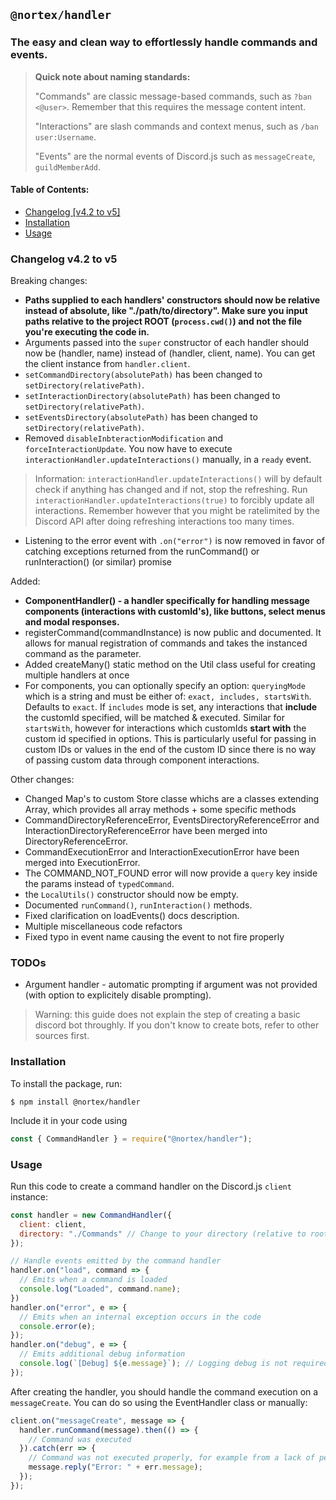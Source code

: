 ## `@nortex/handler`
### The easy and clean way to effortlessly handle commands and events.

> **Quick note about naming standards:**
>
> "Commands" are classic message-based commands, such as `?ban <@user>`.
> Remember that this requires the message content intent.
> 
> "Interactions" are slash commands and context menus, such as `/ban user:Username`.
> 
> "Events" are the normal events of Discord.js such as `messageCreate`, `guildMemberAdd`.

#### Table of Contents:
- [Changelog [v4.2 to v5]](#changelog)
- [Installation](#installation)
- [Usage](#usage)

<a id="changelog"></a>
### Changelog v4.2 to v5
Breaking changes:
- **Paths supplied to each handlers' constructors should now be relative instead of absolute, like "./path/to/directory". Make sure you input paths relative to the project ROOT (`process.cwd()`) and not the file you're executing the code in.**
- Arguments passed into the `super` constructor of each handler should now be (handler, name) instead of (handler, client, name). You can get the client instance from `handler.client`.
- `setCommandDirectory(absolutePath)` has been changed to `setDirectory(relativePath)`.
- `setInteractionDirectory(absolutePath)` has been changed to `setDirectory(relativePath)`.
- `setEventsDirectory(absolutePath)` has been changed to `setDirectory(relativePath)`.
- Removed `disableInbteractionModification` and `forceInteractionUpdate`. You now have to execute `interactionHandler.updateInteractions()` manually, in a `ready` event.
> Information: `interactionHandler.updateInteractions()` will by default check if anything has changed and if not, stop the refreshing.
  Run `interactionHandler.updateInteractions(true)` to forcibly update all interactions.
  Remember however that you might be ratelimited by the Discord API after doing refreshing interactions too many times.
- Listening to the error event with `.on("error")` is now removed in favor of catching exceptions returned from the runCommand() or runInteraction() (or similar) promise

Added:
- **ComponentHandler() - a handler specifically for handling message components (interactions with customId's), like buttons, select menus and modal responses.**
- registerCommand(commandInstance) is now public and documented. It allows for manual registration of commands and takes the instanced command as the parameter.
- Added createMany() static method on the Util class useful for creating multiple handlers at once
- For components, you can optionally specify an option: `queryingMode` which is a string and must be either of: `exact, includes, startsWith`. Defaults to `exact`.
  If `includes` mode is set, any interactions that **include** the customId specified, will be matched & executed. Similar for `startsWith`, however for interactions which customIds **start with** the custom id specified in options.
   This is particularly useful for passing in custom IDs or values in the end of the custom ID since there is no way of passing custom data through component interactions.

Other changes:
- Changed Map's to custom Store classe whichs are a classes extending Array, which provides all array methods + some specific methods
- CommandDirectoryReferenceError, EventsDirectoryReferenceError and InteractionDirectoryReferenceError have been merged into DirectoryReferenceError.
- CommandExecutionError and InteractionExecutionError have been merged into ExecutionError.
- The COMMAND_NOT_FOUND error will now provide a `query` key inside the params instead of `typedCommand`.
- the `LocalUtils()` constructor should now be empty.
- Documented `runCommand()`, `runInteraction()` methods.
- Fixed clarification on loadEvents() docs description.
- Multiple miscellaneous code refactors
- Fixed typo in event name causing the event to not fire properly

<a id="todos"></a>
### TODOs
- Argument handler - automatic prompting if argument was not provided (with option to explicitely disable prompting).

<a id="disclaimer"></a>
> Warning: this guide does not explain the step of creating a basic discord bot throughly. If you don't know to create bots, refer to other sources first.
<a id="installation"></a>
### Installation

To install the package, run:
```shell
$ npm install @nortex/handler
```

Include it in your code using
```js
const { CommandHandler } = require("@nortex/handler");
```

<a id="usage"></a>
### Usage
Run this code to create a command handler on the Discord.js `client` instance:
```js
const handler = new CommandHandler({
  client: client,
  directory: "./Commands" // Change to your directory (relative to root dir)
});

// Handle events emitted by the command handler
handler.on("load", command => {
  // Emits when a command is loaded
  console.log("Loaded", command.name);
})
handler.on("error", e => {
  // Emits when an internal exception occurs in the code
  console.error(e);
});
handler.on("debug", e => {
  // Emits additional debug information
  console.log(`[Debug] ${e.message}`); // Logging debug is not required but very useful when creating the bot.
});
```

After creating the handler, you should handle the command execution on a `messageCreate`. You can do so using the EventHandler class or manually:
```js
client.on("messageCreate", message => {
  handler.runCommand(message).then(() => {
	// Command was executed
  }).catch(err => {
	// Command was not executed properly, for example from a lack of permissions.
	message.reply("Error: " + err.message);
  });
});
```
